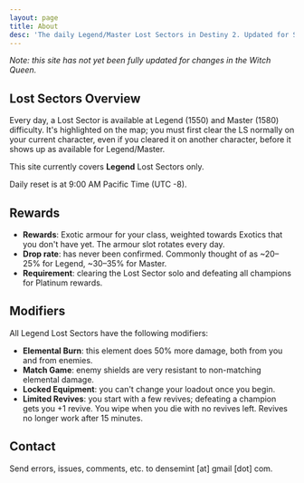 ```yaml
---
layout: page
title: About
desc: 'The daily Legend/Master Lost Sectors in Destiny 2. Updated for Season 15: Season of the Lost.'
---
```



_Note: this site has not yet been fully updated for changes in the Witch Queen._

## Lost Sectors Overview 

Every day, a Lost Sector is available at Legend (1550) and Master (1580) difficulty. It's highlighted on the map; you must first clear the LS normally on your current character, even if you cleared it on another character, before it shows up as available for Legend/Master.

This site currently covers **Legend** Lost Sectors only.

Daily reset is at 9:00 AM Pacific Time (UTC -8).


## Rewards


- **Rewards**: Exotic armour for your class, weighted towards Exotics that you don't have yet. The armour slot rotates every day. 
- **Drop rate**: has never been confirmed. Commonly thought of as ~20–25% for Legend, ~30–35% for Master.
- **Requirement**: clearing the Lost Sector solo and defeating all champions for Platinum rewards.



## Modifiers

All Legend Lost Sectors have the following modifiers:

- **Elemental Burn**: this element does 50% more damage, both from you and from enemies.
- **Match Game**: enemy shields are very resistant to non-matching elemental damage.
- **Locked Equipment**: you can't change your loadout once you begin.
- **Limited Revives**: you start with a few revives; defeating a champion gets you +1 revive. You wipe when you die with no revives left. Revives no longer work after 15 minutes.



## Contact

Send errors, issues, comments, etc. to densemint [at] gmail [dot] com.